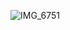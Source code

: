 ![IMG_6751](https://github.com/bmw-ece-ntust/internship/assets/123353805/ecc39b60-3699-4806-a4ea-ef198429ac42)
